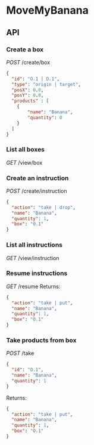 # MoveMyBanana
## API
### Create a box
*POST* /create/box
```json
{
  "id": "O.1 | D.1",
  "type": "origin | target",
  "posX": 0.0,
  "posY": 0.0,
  "products" : [
    {
        "name": "Banana",
        "quantity": 0
    }
  ]
}
```
### List all boxes
*GET* /view/box
### Create an instruction
*POST* /create/instruction
```json
{
  "action": "take | drop",
  "name": "Banana",
  "quantity": 1,
  "box": "O.1"
}
```
### List all instructions
*GET* /view/instruction
### Resume instructions
*GET* /resume
Returns:
```json
{
  "action": "take | put",
  "name": "Banana",
  "quantity": 1,
  "box": "O.1"
}
```
### Take products from box
*POST* /take
```json
{
  "id": "O.1",
  "name": "Banana",
  "quantity": 1
}
```
Returns:
```json
{
  "action": "take | put",
  "name": "Banana",
  "quantity": 1,
  "box": "O.1"
}
```
